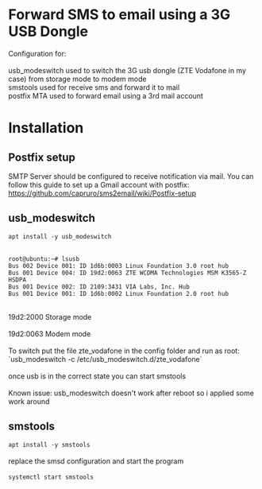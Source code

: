 # Forward SMS to email using a 3G USB Dongle

Configuration for:<br />
<br />
usb_modeswitch  used to switch the 3G usb dongle (ZTE Vodafone in my case) from storage mode to modem mode<br />
smstools        used for receive sms and forward it to mail<br />
postfix         MTA used to forward email using a 3rd mail account<br />


# Installation

## Postfix setup

SMTP Server should be configured to receive notification via mail. You can follow this guide to set up a Gmail account with postfix: <br />
https://github.com/capruro/sms2email/wiki/Postfix-setup <br />



## usb_modeswitch

`apt install -y usb_modeswitch` <br />
<br />
```
root@ubuntu:~# lsusb
Bus 002 Device 001: ID 1d6b:0003 Linux Foundation 3.0 root hub
Bus 001 Device 004: ID 19d2:0063 ZTE WCDMA Technologies MSM K3565-Z HSDPA
Bus 001 Device 002: ID 2109:3431 VIA Labs, Inc. Hub
Bus 001 Device 001: ID 1d6b:0002 Linux Foundation 2.0 root hub
```
 <br />
19d2:2000 Storage mode <br />
 <br />
19d2:0063 Modem mode <br />
 <br />
To switch put the file zte_vodafone in the config folder and run as root: <br />
`usb_modeswitch -c /etc/usb_modeswitch.d/zte_vodafone` <br />
 <br />
once usb is in the correct state you can start smstools <br />
 <br />
Known issue: usb_modeswitch doesn't work after reboot so i applied some work around <br />

## smstools

`apt install -y smstools` <br />
 <br />
replace the smsd configuration and start the program <br />
 <br />
`systemctl start smstools` <br />
